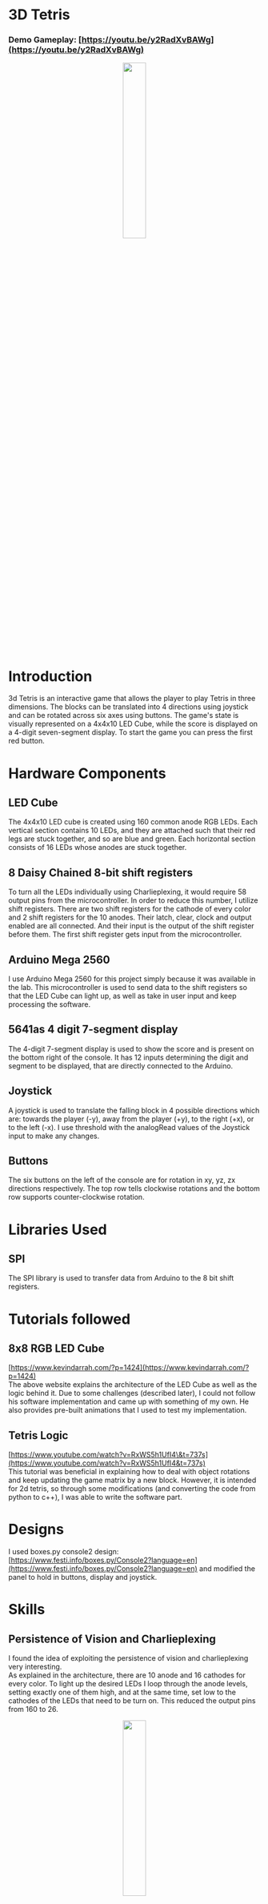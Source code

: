 # 3D Tetris

### Demo Gameplay: [https://youtu.be/y2RadXvBAWg](https://youtu.be/y2RadXvBAWg) 

<p align="center">
<img src="images/image5.jpg" width="30%">  
</p>



# Introduction

3d Tetris is an interactive game that allows the player to play Tetris in three dimensions. The blocks can be translated into 4 directions using joystick and can be rotated across six axes using buttons. The game's state is visually represented on a 4x4x10 LED Cube, while the score is displayed on a 4-digit seven-segment display. To start the game you can press the first red button. 

# Hardware Components

## LED Cube

The 4x4x10 LED cube is created using 160 common anode RGB LEDs. Each vertical section contains 10 LEDs, and they are attached such that their red legs are stuck together, and so are blue and green. Each horizontal section consists of 16 LEDs whose anodes are stuck together. 

## 8 Daisy Chained 8-bit shift registers

To turn all the LEDs individually using Charlieplexing, it would require 58 output pins from the microcontroller. In order to reduce this number, I utilize shift registers. There are two shift registers for the cathode of every color and 2 shift registers for the 10 anodes. Their latch, clear, clock and output enabled are all connected. And their input is the output of the shift register before them. The first shift register gets input from the microcontroller.

## Arduino Mega 2560

I use Arduino Mega 2560 for this project simply because it was available in the lab. This microcontroller is used to send data to the shift registers so that the LED Cube can light up, as well as take in user input and keep processing the software.

## 5641as 4 digit 7-segment display

The 4-digit 7-segment display is used to show the score and is present on the bottom right of the console. It has 12 inputs determining the digit and segment to be displayed, that are directly connected to the Arduino.

## Joystick

A joystick is used to translate the falling block in 4 possible directions which are: towards the player (-y), away from the player (+y), to the right (+x), or to the left (-x). I use threshold with the analogRead values of the Joystick input to make any changes.

## Buttons

The six buttons on the left of the console are for rotation in xy, yz, zx directions respectively. The top row tells clockwise rotations and the bottom row supports counter-clockwise rotation.

# Libraries Used

## SPI

The SPI library is used to transfer data from Arduino to the 8 bit shift registers. 

# Tutorials followed

## 8x8 RGB LED Cube

[https://www.kevindarrah.com/?p=1424](https://www.kevindarrah.com/?p=1424)   
The above website explains the architecture of the LED Cube as well as the logic behind it. Due to some challenges (described later), I could not follow his software implementation and came up with something of my own. He also provides pre-built animations that I used to test my implementation.

## Tetris Logic

[https://www.youtube.com/watch?v=RxWS5h1UfI4\&t=737s](https://www.youtube.com/watch?v=RxWS5h1UfI4&t=737s)   
This tutorial was beneficial in explaining how to deal with object rotations and keep updating the game matrix by a new block. However, it is intended for 2d tetris, so through some modifications (and converting the code from python to c++), I was able to write the software part.

# Designs

I used boxes.py console2 design: [https://www.festi.info/boxes.py/Console2?language=en](https://www.festi.info/boxes.py/Console2?language=en) and modified the panel to hold in buttons, display and joystick.

# Skills

## Persistence of Vision and Charlieplexing

I found the idea of exploiting the persistence of vision and charlieplexing very interesting.   
As explained in the architecture, there are 10 anode and 16 cathodes for every color. To light up the desired LEDs I loop through the anode levels, setting exactly one of them high, and at the same time, set low to the cathodes of the LEDs that need to be turn on. This reduced the output pins from 160 to 26\.

<p align="center">
<img src="images/image2.png" width="30%">  
</p>

## 8-bit shift registers

8-bit shift registers are an extremely versatile tool to virtually increase the number of output pins of a microcontroller. In this project, I use daisy chained 8-bit shift registers to inform what values should be on \-- reducing the requirement of 26 output pin to 3 output pin for clock, data and latch. This however also blocks SPI if needed for some other aspect of project.

# Iterative Process

## Initial Test

I have to iteratively test and build the architecture.

1. Checked whether the LEDs work or not  
2. Create a single column of 10 LEDs and manually check whether the solder is correct  
3. Attached four such columns with their anodes and manually set high and low to test whether appropriate LEDs are turning on  
4. Did the same thing 4 times to finish the architecture.

Then, I created the daisy-chained shift registers. And tested them by sending variable inputs and receiving outputs appropriately.

Once the shift registers and architecture were individually working, I soldered them together and checked them through static displays \[by sending data into shift registers using software\]. Here, I found out that I messed up the wiring of the 5th and 6th cathode entries. So, instead of rewiring, my code switches the binary positions of the 5th and 6th positions before sending data relevant to the cathode to the register.

Finally, once I was satisfied with the static displays, I coded up the logic for 3d Tetris. Here, I realised that since I want things to happen instantaneously, I cannot use delay() so to account for things like debouncing, I changed \`delay\` to finding the difference between current time in milliseconds and the previous time when the action happened. 

## Ideas that didn’t pan out

For me, a bigger constraint in this project was time than the concreteness of the idea. I wanted to add color to the project, and though I was able to get it to work \[refer to the following figure\], but adding up wiring for the green and blue cathodes made the wiring messier and more difficult to debug.  
<p align="center">
<img src="images/image3.png" width="30%">  
</p>

## Hardware that had to be changed

I had to change my daisy-chained registers so that their output is not directly connected to the anodes, but instead, a PNP transistor is driven and raises the output to 5V or 0V.

## Lessons Learned

During this project, I was able to improve my skill in isolating a problem for debugging. If something went wrong in the game, it could be because of issues in different parts of the system, like the architecture, shift registers, or software. At first, I set up my tests to build on each other. For example, one test would check the architecture, and the next one would check both the architecture and the 8-bit shift register. But this caused a bit of trouble because it wasn't clear if any issues were with the registers or the wiring of the architecture. Later, I created unit tests for each part and whenever a problem occurred, I could run them all to find the issue.

I also realized that building hardware takes significantly more time than software development as well as has random bugs \-- such as a loose wire. This led to a significant shift in the time period I anticipated for the project. 

# Artifacts

Iterative building of cube:  
<img src="images/image1.png" width="30%"> to <img src="images/image6.png" width="30%"> to <img src="images/image4.png" width="30%">  

Testing of cube with shift register  
[LED Cube Test Video.mp4](https://drive.google.com/file/d/1Bf3DxeIcwKaEm-6IlDvaN-Q8gCoMg0oe/view?usp=sharing)

# Demo Video

[https://youtu.be/y2RadXvBAWg](https://youtu.be/y2RadXvBAWg) 
